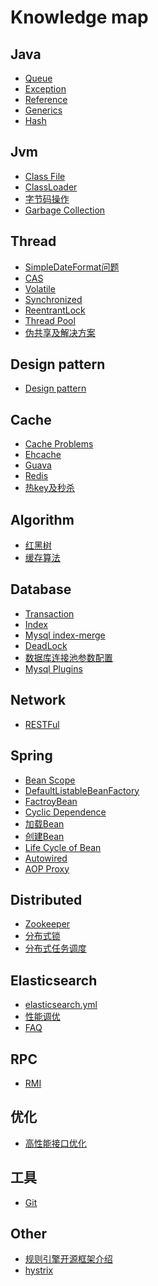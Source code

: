 # Knowledge map
## Java
- [Queue](markdown/java/queue.md)
- [Exception](markdown/java/exception.md)
- [Reference](markdown/java/reference.md)
- [Generics](markdown/java/generics.md)
- [Hash](markdown/java/hash.md)
<!--
- [Serializable & Externalizable](markdown/java/serializable.md)
-->


## Jvm
- [Class File](markdown/jvm/class.md)
- [ClassLoader](markdown/jvm/classLoader.md)
- [字节码操作](markdown/jvm/bytecode.md)
- [Garbage Collection](markdown/jvm/gc.md)

## Thread
- [SimpleDateFormat问题](markdown/thread/simpleDateFormat.md)
- [CAS](markdown/java/cas.md)
- [Volatile](markdown/thread/volatile.md)
- [Synchronized](markdown/thread/synchronized.md)
- [ReentrantLock](markdown/thread/ReentrantLock.md)
- [Thread Pool](markdown/thread/threadPool.md)
- [伪共享及解决方案](markdown/thread/pseudoShare.md)
## Design pattern 
- [Design pattern ](markdown/designpattern/designpttern.md)

## Cache
- [Cache Problems](markdown/cache/cache.md)
- [Ehcache](markdown/cache/ehcache.md)
- [Guava](markdown/cache/guava.md)
- [Redis](markdown/cache/redis.md)
- [热key及秒杀](markdown/cache/cacheModel.md) 

## Algorithm
- [红黑树](markdown/algorithm/R-B-tree.md)
- [缓存算法](markdown/algorithm/cacheAlgorithm.md)

## Database
- [Transaction](markdown/database/transaction.md)
- [Index](markdown/database/index.md)
- [Mysql index-merge](markdown/database/index-merge.md)
- [DeadLock](https://github.com/NeuTemper/pool/blob/master/Database/deadlock.md)
- [数据库连接池参数配置](markdown/database/dataSourceConnectedPool.md)
- [Mysql Plugins](markdown/database/mybatis.md)

## Network
- [RESTFul](https://github.com/NeuTemper/pool/blob/master/design/restful.md)

## Spring

- [Bean Scope](markdown/spring/beanScope.md)
- [DefaultListableBeanFactory](markdown/spring/defaultListableBeanFactory.md)
- [FactroyBean](markdown/spring/factoryBean.md)
- [Cyclic Dependence](markdown/spring/cyclicDependency.md)
- [加载Bean](markdown/spring/loadBean.md)
- [创建Bean](markdown/spring/createBean.md)
- [Life Cycle of Bean](markdown/spring/beanLifecycle.md)
- [Autowired](markdown/spring/autowired.md)
- [AOP Proxy](markdown/spring/aopProxy.md)

<!--
factory bean
spring boot custom starter
-->

<!--
1. Spring AOP的实现原理和场景？
3. Spring Boot比Spring做了哪些改进？ Spring 5比Spring4做了哪些改进；
5. Spring IOC是什么？优点是什么？
SpringMVC、动态代理、反射、AOP原理、事务隔离级别；
-->



## Distributed
- [Zookeeper](markdown/distributed/zookeeper.md)
- [分布式锁](markdown/cache/distributedLock.md) 
- [分布式任务调度](markdown/distributed/schedule.md)

## Elasticsearch
- [elasticsearch.yml](markdown/elasticsearch/config.md)
- [性能调优](markdown/elasticsearch/elasticsearch.md)
- [FAQ](markdown/elasticsearch/faq.md)

## RPC
- [RMI](markdown/rpc/rmi.md)
<!--
### 9.2 Dubbo
### 9.3 Thrift

## 十 消息队列
### 10.1 RabbitMQ
### 10.2 Kafka
-->
## 优化
- [高性能接口优化](https://github.com/NeuTemper/pool/blob/mumu/Optimization/interface.md)

## 工具
- [Git](markdown/tool/git.md) 

## Other
- [规则引擎开源框架介绍](markdown/rule/rule.md)
- [hystrix](markdown/distributed/hystrix.md)

<!-- 缓存
### 4.4 [Memcached](markdown/cache/cache.md)
### 4.5 [Tair](markdown/cache/cache.md)
### 4.6 [EVCache](markdown/cache/cache.md) 
-->

<!-- eslatic search
### 1 http client 
### 2 节点配置 m/d/其他 
### 3 api增删改
### 4 不同版本api差距
-->

<!--  
4.Java多线程的五大状态，及状态图流程转换
5.B+树和红黑树的时间复杂度
6.频繁回收老年代怎么分析解决
7.mysql的limit分页如何保证可靠性
8.java IO/NIO/BIO/AIO 操作系统NIO实现原理
-->

